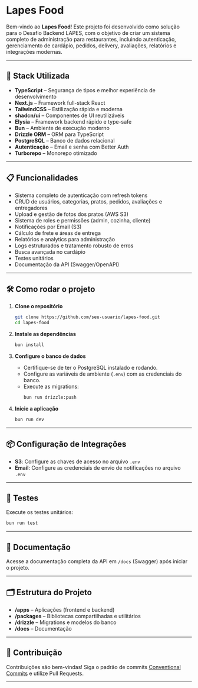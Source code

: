 # Lapes Food

Bem-vindo ao **Lapes Food**! Este projeto foi desenvolvido como solução para o Desafio Backend LAPES, com o objetivo de criar um sistema completo de administração para restaurantes, incluindo autenticação, gerenciamento de cardápio, pedidos, delivery, avaliações, relatórios e integrações modernas.

---

## 🚀 Stack Utilizada

- **TypeScript** – Segurança de tipos e melhor experiência de desenvolvimento
- **Next.js** – Framework full-stack React
- **TailwindCSS** – Estilização rápida e moderna
- **shadcn/ui** – Componentes de UI reutilizáveis
- **Elysia** – Framework backend rápido e type-safe
- **Bun** – Ambiente de execução moderno
- **Drizzle ORM** – ORM para TypeScript
- **PostgreSQL** – Banco de dados relacional
- **Autenticação** – Email e senha com Better Auth
- **Turborepo** – Monorepo otimizado

---

## 📋 Funcionalidades

- Sistema completo de autenticação com refresh tokens
- CRUD de usuários, categorias, pratos, pedidos, avaliações e entregadores
- Upload e gestão de fotos dos pratos (AWS S3)
- Sistema de roles e permissões (admin, cozinha, cliente)
- Notificações por Email (S3)
- Cálculo de frete e áreas de entrega
- Relatórios e analytics para administração
- Logs estruturados e tratamento robusto de erros
- Busca avançada no cardápio
- Testes unitários
- Documentação da API (Swagger/OpenAPI)

---

## 🛠️ Como rodar o projeto

1. **Clone o repositório**
   ```sh
   git clone https://github.com/seu-usuario/lapes-food.git
   cd lapes-food
   ```

2. **Instale as dependências**
   ```sh
   bun install
   ```

3. **Configure o banco de dados**
   - Certifique-se de ter o PostgreSQL instalado e rodando.
   - Configure as variáveis de ambiente (`.env`) com as credenciais do banco.
   - Execute as migrations:
     ```sh
     bun run drizzle:push
     ```

4. **Inicie a aplicação**
   ```sh
   bun run dev
   ```

---

## 📦 Configuração de Integrações

- **S3**: Configure as chaves de acesso no arquivo `.env`
- **Email**: Configure as credenciais de envio de notificações no arquivo `.env`

---

## 🧪 Testes

Execute os testes unitários:
```sh
bun run test
```

---

## 📑 Documentação

Acesse a documentação completa da API em `/docs` (Swagger) após iniciar o projeto.

---

## 🗂 Estrutura do Projeto

- **/apps** – Aplicações (frontend e backend)
- **/packages** – Bibliotecas compartilhadas e utilitários
- **/drizzle** – Migrations e modelos do banco
- **/docs** – Documentação

---

## 🤝 Contribuição

Contribuições são bem-vindas! Siga o padrão de commits [Conventional Commits](https://www.conventionalcommits.org/en/v1.0.0/) e utilize Pull Requests.

---
